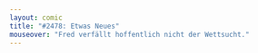 ```yaml
---
layout: comic
title: "#2478: Etwas Neues"
mouseover: "Fred verfällt hoffentlich nicht der Wettsucht."
---
```


